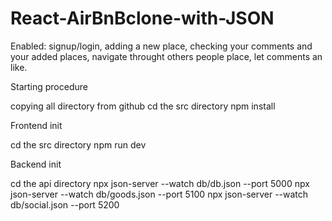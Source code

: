 # React-AirBnBclone-with-JSON
Enabled: signup/login, adding a new place, checking your comments and your added places, navigate throught others people place, let comments an like.

Starting procedure

copying all directory from github
cd the src directory
npm install

Frontend init

cd the src directory
npm run dev

Backend init

cd the api directory
npx json-server --watch db/db.json --port 5000
npx json-server --watch db/goods.json --port 5100
npx json-server --watch db/social.json --port 5200
